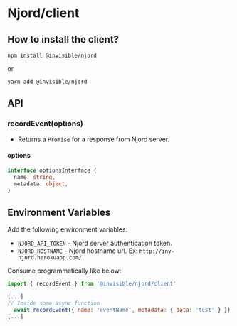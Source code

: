 # Njord/client
## How to install the client?

`npm install @invisible/njord`

or

`yarn add @invisible/njord`

## API

### recordEvent(options)
- Returns a `Promise` for a response from Njord server.

#### options

```ts
interface optionsInterface {
  name: string,
  metadata: object,
}
```

## Environment Variables
Add the following environment variables:
- `NJORD_API_TOKEN` - Njord server authentication token.
- `NJORD_HOSTNAME` - Njord hostname url. Ex: `http://inv-njord.herokuapp.com/`

Consume programmatically like below:

```js
import { recordEvent } from '@invisible/njord/client'

[...]
// Inside some async function
  await recordEvent({ name: 'eventName', metadata: { data: 'test' } })
[...]
```